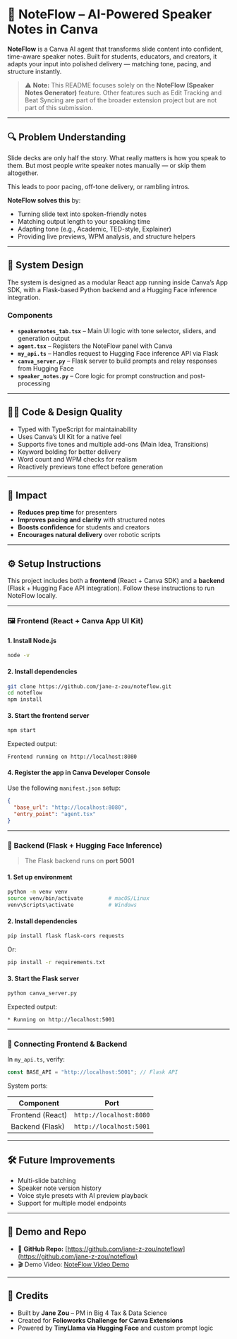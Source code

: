 # 🎤 NoteFlow – AI-Powered Speaker Notes in Canva

**NoteFlow** is a Canva AI agent that transforms slide content into confident, time-aware speaker notes. Built for students, educators, and creators, it adapts your input into polished delivery — matching tone, pacing, and structure instantly.

> ⚠️ **Note:** This README focuses solely on the **NoteFlow (Speaker Notes Generator)** feature. Other features such as Edit Tracking and Beat Syncing are part of the broader extension project but are not part of this submission.

---

## 🔍 Problem Understanding

Slide decks are only half the story. What really matters is how you speak to them. But most people write speaker notes manually — or skip them altogether.

This leads to poor pacing, off-tone delivery, or rambling intros.

**NoteFlow solves this** by:

* Turning slide text into spoken-friendly notes
* Matching output length to your speaking time
* Adapting tone (e.g., Academic, TED-style, Explainer)
* Providing live previews, WPM analysis, and structure helpers

---

## 🧠 System Design

The system is designed as a modular React app running inside Canva’s App SDK, with a Flask-based Python backend and a Hugging Face inference integration.

### Components

* **`speakernotes_tab.tsx`** – Main UI logic with tone selector, sliders, and generation output
* **`agent.tsx`** – Registers the NoteFlow panel with Canva
* **`my_api.ts`** – Handles request to Hugging Face inference API via Flask
* **`canva_server.py`** – Flask server to build prompts and relay responses from Hugging Face
* **`speaker_notes.py`** – Core logic for prompt construction and post-processing

---

## 🧑‍💻 Code & Design Quality

* Typed with TypeScript for maintainability
* Uses Canva’s UI Kit for a native feel
* Supports five tones and multiple add-ons (Main Idea, Transitions)
* Keyword bolding for better delivery
* Word count and WPM checks for realism
* Reactively previews tone effect before generation

---

## 🎯 Impact

* **Reduces prep time** for presenters
* **Improves pacing and clarity** with structured notes
* **Boosts confidence** for students and creators
* **Encourages natural delivery** over robotic scripts

---

## ⚙️ Setup Instructions

This project includes both a **frontend** (React + Canva SDK) and a **backend** (Flask + Hugging Face API integration). Follow these instructions to run NoteFlow locally.

---

### 🖼️ Frontend (React + Canva App UI Kit)

#### 1. Install Node.js

```bash
node -v
```

#### 2. Install dependencies

```bash
git clone https://github.com/jane-z-zou/noteflow.git
cd noteflow
npm install
```

#### 3. Start the frontend server

```bash
npm start
```

Expected output:

```
Frontend running on http://localhost:8080
```

#### 4. Register the app in Canva Developer Console

Use the following `manifest.json` setup:

```json
{
  "base_url": "http://localhost:8080",
  "entry_point": "agent.tsx"
}
```

---

### 🧠 Backend (Flask + Hugging Face Inference)

> The Flask backend runs on **port 5001**

#### 1. Set up environment

```bash
python -m venv venv
source venv/bin/activate        # macOS/Linux
venv\Scripts\activate           # Windows
```

#### 2. Install dependencies

```bash
pip install flask flask-cors requests
```

Or:

```bash
pip install -r requirements.txt
```

#### 3. Start the Flask server

```bash
python canva_server.py
```

Expected output:

```
* Running on http://localhost:5001
```

---

### 🔗 Connecting Frontend & Backend

In `my_api.ts`, verify:

```ts
const BASE_API = "http://localhost:5001"; // Flask API
```

System ports:

| Component        | Port                    |
| ---------------- | ----------------------- |
| Frontend (React) | `http://localhost:8080` |
| Backend (Flask)  | `http://localhost:5001` |

---

## 🛠 Future Improvements

* Multi-slide batching
* Speaker note version history
* Voice style presets with AI preview playback
* Support for multiple model endpoints

---

## 🔗 Demo and Repo

* 🔗 **GitHub Repo:** [https://github.com/jane-z-zou/noteflow](https://github.com/jane-z-zou/noteflow)
* 🎬 Demo Video: [NoteFlow Video Demo](https://www.youtube.com/watch?v=fg9b5twAIu8)

---

## 📣 Credits

* Built by **Jane Zou** – PM in Big 4 Tax & Data Science
* Created for **Folioworks Challenge for Canva Extensions**
* Powered by **TinyLlama via Hugging Face** and custom prompt logic
